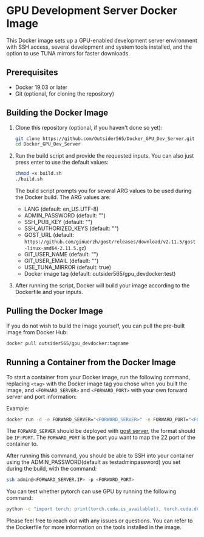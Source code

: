 # GPU Development Server Docker Image

This Docker image sets up a GPU-enabled development server environment with SSH access, several development and system tools installed, and the option to use TUNA mirrors for faster downloads. 

## Prerequisites

- Docker 19.03 or later
- Git (optional, for cloning the repository)

## Building the Docker Image

1. Clone this repository (optional, if you haven't done so yet):

    ```bash
    git clone https://github.com/Outsider565/Docker_GPU_Dev_Server.git
    cd Docker_GPU_Dev_Server
    ```

2. Run the build script and provide the requested inputs. You can also just press enter to use the default values:

    ```bash
    chmod +x build.sh
    ./build.sh
    ```

    The build script prompts you for several ARG values to be used during the Docker build. The ARG values are:
    - LANG (default: en_US.UTF-8)
    - ADMIN_PASSWORD (default: "")
    - SSH_PUB_KEY (default: "")
    - SSH_AUTHORIZED_KEYS (default: "")
    - GOST_URL (default: `https://github.com/ginuerzh/gost/releases/download/v2.11.5/gost-linux-amd64-2.11.5.gz`)
    - GIT_USER_NAME (default: "")
    - GIT_USER_EMAIL (default: "")
    - USE_TUNA_MIRROR (default: true)
    - Docker image tag (default: outsider565/gpu_devdocker:test)

3. After running the script, Docker will build your image according to the Dockerfile and your inputs.

## Pulling the Docker Image

If you do not wish to build the image yourself, you can pull the pre-built image from Docker Hub:

```bash
docker pull outsider565/gpu_devdocker:tagname
```

## Running a Container from the Docker Image

To start a container from your Docker image, run the following command, replacing `<tag>` with the Docker image tag you chose when you built the image, and `<FORWARD_SERVER>` and `<FORWARD_PORT>` with your own forward server and port information:

Example:

```bash
docker run -d -e FORWARD_SERVER="<FORWARD_SERVER>" -e FORWARD_PORT="<FORWARD_PORT>" --gpus all outsider565/gpu_devdocker:<tag>
```

The `FORWARD_SERVER` should be deployed with [gost server](https://github.com/ginuerzh/gost), the format should be `IP:PORT`.
The `FORWARD_PORT` is the port you want to map the 22 port of the container to.

After running this command, you should be able to SSH into your container using the ADMIN_PASSWORD(default as testadminpassword) you set during the build, with the command:

```bash
ssh admin@<FORWARD_SERVER.IP> -p <FORWARD_PORT>
```

You can test whether pytorch can use GPU by running the following command:

```bash
python -c "import torch; print(torch.cuda.is_available(), torch.cuda.device_count())"
```

Please feel free to reach out with any issues or questions. You can refer to the Dockerfile for more information on the tools installed in the image.